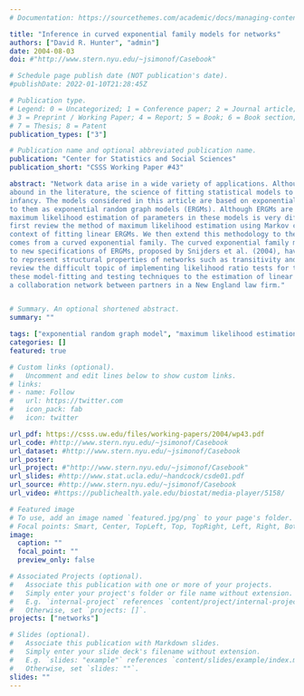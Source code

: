 ```yaml
---
# Documentation: https://sourcethemes.com/academic/docs/managing-content/

title: "Inference in curved exponential family models for networks"
authors: ["David R. Hunter", "admin"]
date: 2004-08-03
doi: #"http://www.stern.nyu.edu/~jsimonof/Casebook"

# Schedule page publish date (NOT publication's date).
#publishDate: 2022-01-10T21:28:45Z

# Publication type.
# Legend: 0 = Uncategorized; 1 = Conference paper; 2 = Journal article;
# 3 = Preprint / Working Paper; 4 = Report; 5 = Book; 6 = Book section;
# 7 = Thesis; 8 = Patent
publication_types: ["3"]

# Publication name and optional abbreviated publication name.
publication: "Center for Statistics and Social Sciences"
publication_short: "CSSS Working Paper #43"

abstract: "Network data arise in a wide variety of applications. Although descriptive statistics for networks
abound in the literature, the science of fitting statistical models to complex network data is still in its
infancy. The models considered in this article are based on exponential families; therefore, we refer
to them as exponential random graph models (ERGMs). Although ERGMs are easy to postulate,
maximum likelihood estimation of parameters in these models is very difficult. In this article, we
first review the method of maximum likelihood estimation using Markov chain Monte Carlo in the
context of fitting linear ERGMs. We then extend this methodology to the situation where the model
comes from a curved exponential family. The curved exponential family methodology is applied
to new specifications of ERGMs, proposed by Snijders et al. (2004), having non-linear parameters
to represent structural properties of networks such as transitivity and heterogeneity of degrees. We
review the difficult topic of implementing likelihood ratio tests for these models, then apply all
these model-fitting and testing techniques to the estimation of linear and non-linear parameters for
a collaboration network between partners in a New England law firm."


# Summary. An optional shortened abstract.
summary: ""

tags: ["exponential random graph model", "maximum likelihood estimation", "Markov chain Monte Carlo", "p−star model"]
categories: []
featured: true

# Custom links (optional).
#   Uncomment and edit lines below to show custom links.
# links:
# - name: Follow
#   url: https://twitter.com
#   icon_pack: fab
#   icon: twitter

url_pdf: https://csss.uw.edu/files/working-papers/2004/wp43.pdf
url_code: #http://www.stern.nyu.edu/~jsimonof/Casebook
url_dataset: #http://www.stern.nyu.edu/~jsimonof/Casebook
url_poster:
url_project: #"http://www.stern.nyu.edu/~jsimonof/Casebook"
url_slides: #http://www.stat.ucla.edu/~handcock/csde01.pdf
url_source: #http://www.stern.nyu.edu/~jsimonof/Casebook
url_video: #https://publichealth.yale.edu/biostat/media-player/5158/

# Featured image
# To use, add an image named `featured.jpg/png` to your page's folder.
# Focal points: Smart, Center, TopLeft, Top, TopRight, Left, Right, BottomLeft, Bottom, BottomRight.
image:
  caption: ""
  focal_point: ""
  preview_only: false

# Associated Projects (optional).
#   Associate this publication with one or more of your projects.
#   Simply enter your project's folder or file name without extension.
#   E.g. `internal-project` references `content/project/internal-project/index.md`.
#   Otherwise, set `projects: []`.
projects: ["networks"]

# Slides (optional).
#   Associate this publication with Markdown slides.
#   Simply enter your slide deck's filename without extension.
#   E.g. `slides: "example"` references `content/slides/example/index.md`.
#   Otherwise, set `slides: ""`.
slides: ""
---
```

